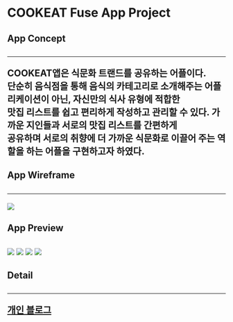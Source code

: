 # COOKEAT Fuse App Project

<h2>App Concept<h2>
  <hr>
  <p> COOKEAT앱은 식문화 트랜드를 공유하는 어플이다. <br/>
    단순히 음식점을 통해 음식의 카테고리로 소개해주는 어플리케이션이 아닌, 자신만의 식사 유형에 적합한 <br/>
    맛집 리스트를 쉽고 편리하게 작성하고 관리할 수 있다. 가까운 지인들과 서로의 맛집 리스트를 간편하게 <br/>
    공유하며 서로의 취향에 더 가까운 식문화로 이끌어 주는 역할을 하는 어플을 구현하고자 하였다.<p>
  



<h2>App Wireframe<h2>
  <hr>
<img src="https://img1.daumcdn.net/thumb/R1280x0/?scode=mtistory2&fname=https%3A%2F%2Fk.kakaocdn.net%2Fdn%2FFQ2vo%2FbtqET69ozV2%2FuNIRO9l016DJsYE5jnkzI0%2Fimg.png">



<h2>App Preview<h2>
  <img src="https://img1.daumcdn.net/thumb/R1280x0/?scode=mtistory2&fname=https%3A%2F%2Fk.kakaocdn.net%2Fdn%2FZzIB4%2FbtqEWtPBcEN%2F0WjBXs69KyJ0xc9cFJjKUK%2Fimg.png">
  
  <img src="https://img1.daumcdn.net/thumb/R1280x0/?scode=mtistory2&fname=https%3A%2F%2Fk.kakaocdn.net%2Fdn%2FANcNv%2FbtqEUpnl0dn%2FEf3cRFh9tqz0QeMPIAhSgk%2Fimg.png">
  
  <img src="https://img1.daumcdn.net/thumb/R1280x0/?scode=mtistory2&fname=https%3A%2F%2Fk.kakaocdn.net%2Fdn%2Fk7TKR%2FbtqEUpARskx%2FxEpa16ajkNCaXzGTCnZdB1%2Fimg.png">
  
  <img src="https://img1.daumcdn.net/thumb/R1280x0/?scode=mtistory2&fname=https%3A%2F%2Fk.kakaocdn.net%2Fdn%2Fb6vucs%2FbtqEVJezfwX%2F8gPLKAsxDC5WXDR1Z6HogK%2Fimg.png">
  
  
  <h2>Detail<h2>
  <hr>
  <a href="https://ljg960730.tistory.com/category/Mobile%20App/Fuse%20X">개인 블로그<a>
